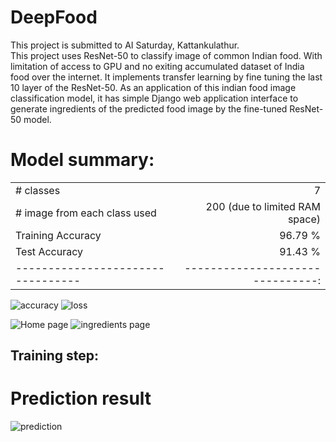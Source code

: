 # DeepFood
This project is submitted to AI Saturday, Kattankulathur. </br>This project uses ResNet-50 to classify image of common Indian food. With limitation of access to GPU and no exiting accumulated dataset of India food over the internet. It implements transfer learning by fine tuning the last 10 layer of the ResNet-50. As an application of this indian food image classification model, it has simple Django web application interface to generate ingredients of the predicted food image by the fine-tuned ResNet-50 model.

# Model summary:
|                                 |                                |
|---------------------------------|-------------------------------:|
| # classes                       | 7                              |
| # image from each class used    | 200 (due to limited RAM space) | 
| Training Accuracy               | 96.79 %                        |
| Test Accuracy                   | 91.43 %                        |
|---------------------------------|-------------------------------:|

![accuracy](https://gdurl.com/0xzi)
![loss](https://gdurl.com/P_V6H)

![Home page](https://i.postiimg.cc/8k2KW5xX/home.png)
![ingredients page](https://i.postimg.cc/HxJz8DzC/dosa.png)

## Training step:


# Prediction result
![prediction](https://gdurl.com/0Jxj)
